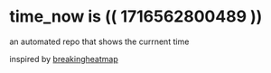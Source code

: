 # time_now is (( 1716562800489 ))

an automated repo that shows the currnent time

inspired by [breakingheatmap](https://github.com/breakingheatmap/breakingheatmap)